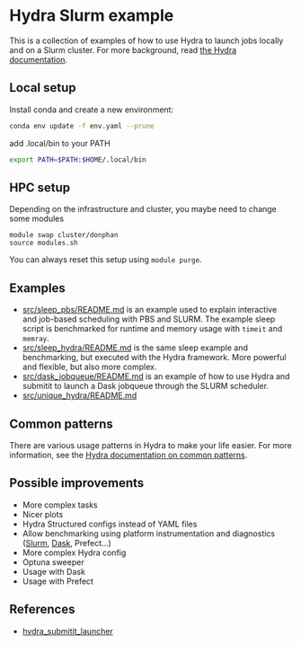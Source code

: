 # Hydra Slurm example

This is a collection of examples of how to use Hydra to launch jobs locally and on a Slurm cluster. For more background, read [the Hydra documentation](https://hydra.cc/docs).


## Local setup

Install conda and create a new environment:

```bash
conda env update -f env.yaml --prune
```

add .local/bin to your PATH
```bash
export PATH=$PATH:$HOME/.local/bin
```

## HPC setup

Depending on the infrastructure and cluster, you maybe need to change some modules
```
module swap cluster/donphan
source modules.sh
```

You can always reset this setup using `module purge`.

## Examples

- [src/sleep_pbs/README.md](./src/sleep_pbs/README.md) is an example used to explain interactive and job-based scheduling with PBS and SLURM. The example sleep script is benchmarked for runtime and memory usage with `timeit` and `memray`.
- [src/sleep_hydra/README.md](./src/sleep_hydra/README.md) is the same sleep example and benchmarking, but executed with the Hydra framework. More powerful and flexible, but also more complex.
- [src/dask_jobqueue/README.md](./src/dask_jobqueue/README.md) is an example of how to use Hydra and submitit to launch a Dask jobqueue through the SLURM scheduler. 
- [src/unique_hydra/README.md](./src/unique_hydra/README.md)

## Common patterns

There are various usage patterns in Hydra to make your life easier. For more information, see the [Hydra documentation on common patterns](https://hydra.cc/docs/patterns/configuring_experiments/).

## Possible improvements

- More complex tasks
- Nicer plots
- Hydra Structured configs instead of YAML files
- Allow benchmarking using platform instrumentation and diagnostics ([Slurm](https://saeyslab.github.io/dambi-hpc-guide/advanced/benchmarking.html), [Dask](https://docs.dask.org/en/stable/diagnostics-local.html), Prefect...)
- More complex Hydra config
- Optuna sweeper
- Usage with Dask
- Usage with Prefect 

## References

- [hydra_submitit_launcher](https://github.com/facebookresearch/hydra/tree/main/plugins/hydra_submitit_launcher/example)